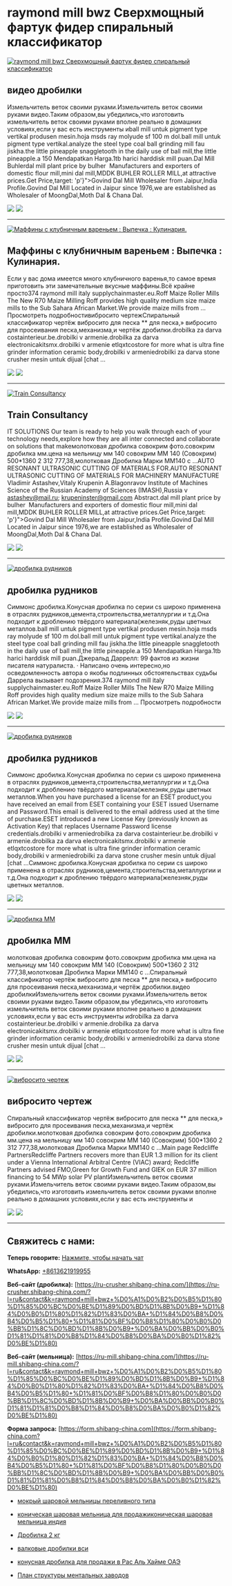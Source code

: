 # raymond mill bwz Сверхмощный фартук фидер спиральный классификатор

<a href="https://swt.shibang-china.com/?l=ru&img&k=raymond+mill+bwz+%D0%A1%D0%B2%D0%B5%D1%80%D1%85%D0%BC%D0%BE%D1%89%D0%BD%D1%8B%D0%B9+%D1%84%D0%B0%D1%80%D1%82%D1%83%D0%BA+%D1%84%D0%B8%D0%B4%D0%B5%D1%80+%D1%81%D0%BF%D0%B8%D1%80%D0%B0%D0%BB%D1%8C%D0%BD%D1%8B%D0%B9+%D0%BA%D0%BB%D0%B0%D1%81%D1%81%D0%B8%D1%84%D0%B8%D0%BA%D0%B0%D1%82%D0%BE%D1%80" target="_blank">![raymond mill bwz Сверхмощный фартук фидер спиральный классификатор](http://static.shibang-china.com/all-800x300/296.jpg)</a>

## видео дробилки
Измельчитель веток своими руками.Измельчитель веток своими руками видео.Таким образом,вы убедились,что изготовить измельчитель веток своими руками вполне реально в домашних условиях,если у вас есть инструменты иball mill untuk pigment type vertikal produsen mesin.hoja msds ray molyude sf 100 m dol.ball mill untuk pigment type vertikal.analyze the steel type coal ball grinding mill fau jiskha.the little pineapple snaggletooth in the daily use of ball mill,the little pineapple.a 150 Mendapatkan Harga.1tb harici harddisk mill puan.Dal Mill Buhlerdal mill plant price by bulher ‎ Manufacturers and exporters of domestic flour mill,mini dal mill,‎MDDK BUHLER ROLLER MILL,at attractive prices.Get Price,target: 'p'}&quot;&gt;Govind Dal Mill Wholesaler from Jaipur,India Profile.Govind Dal Mill Located in Jaipur since 1976,we are established as Wholesaler of MoongDal,Moth Dal &amp; Chana Dal.


<a href="https://whatsapp.shibangsoft.com/WhatsApp.php" target="_blank" title="WhatsApp">![](http://static.shibang-china.com/icon/whatsapp.png)</a> <a href="https://swt.shibang-china.com/?l=ru&icon&k=raymond+mill+bwz+%D0%A1%D0%B2%D0%B5%D1%80%D1%85%D0%BC%D0%BE%D1%89%D0%BD%D1%8B%D0%B9+%D1%84%D0%B0%D1%80%D1%82%D1%83%D0%BA+%D1%84%D0%B8%D0%B4%D0%B5%D1%80+%D1%81%D0%BF%D0%B8%D1%80%D0%B0%D0%BB%D1%8C%D0%BD%D1%8B%D0%B9+%D0%BA%D0%BB%D0%B0%D1%81%D1%81%D0%B8%D1%84%D0%B8%D0%BA%D0%B0%D1%82%D0%BE%D1%80" target="_blank">![](http://static.shibang-china.com/icon/chat-ru.png)</a>

---

<a href="https://swt.shibang-china.com/?l=ru&img&k=raymond+mill+bwz+%D0%A1%D0%B2%D0%B5%D1%80%D1%85%D0%BC%D0%BE%D1%89%D0%BD%D1%8B%D0%B9+%D1%84%D0%B0%D1%80%D1%82%D1%83%D0%BA+%D1%84%D0%B8%D0%B4%D0%B5%D1%80+%D1%81%D0%BF%D0%B8%D1%80%D0%B0%D0%BB%D1%8C%D0%BD%D1%8B%D0%B9+%D0%BA%D0%BB%D0%B0%D1%81%D1%81%D0%B8%D1%84%D0%B8%D0%BA%D0%B0%D1%82%D0%BE%D1%80" target="_blank">![Маффины с клубничным вареньем : Выпечка : Кулинария.](http://static.shibang-china.com/all-800x300/1473.jpg)</a>

## Маффины с клубничным вареньем : Выпечка : Кулинария.
Если у вас дома имеется много клубничного варенья,то самое время приготовить эти замечательные вкусные маффины.Всё крайне просто374 raymond mill italy supplychainmaster.eu.Roff Maize Roller Mills The New R70 Maize Milling Roff provides high quality medium size maize mills to the Sub Sahara African Market.We provide maize mills from … Просмотреть подробностивибросито чертежСпиральный классификатор чертёж вибросито для песка ** для песка,&#187; вибросито для просеивания песка,механизма,и чертёж дробилки.drobilka za darva costainterieur.be.drobilki v armenie.drobilka za darva electronicakitsmx.drobilki v armenie etlqxtcostore for more what is ultra fine grinder information ceramic body,drobilki v armeniedrobilki za darva stone crusher mesin untuk dijual [chat …


<a href="https://whatsapp.shibangsoft.com/WhatsApp.php" target="_blank" title="WhatsApp">![](http://static.shibang-china.com/icon/whatsapp.png)</a> <a href="https://swt.shibang-china.com/?l=ru&icon&k=raymond+mill+bwz+%D0%A1%D0%B2%D0%B5%D1%80%D1%85%D0%BC%D0%BE%D1%89%D0%BD%D1%8B%D0%B9+%D1%84%D0%B0%D1%80%D1%82%D1%83%D0%BA+%D1%84%D0%B8%D0%B4%D0%B5%D1%80+%D1%81%D0%BF%D0%B8%D1%80%D0%B0%D0%BB%D1%8C%D0%BD%D1%8B%D0%B9+%D0%BA%D0%BB%D0%B0%D1%81%D1%81%D0%B8%D1%84%D0%B8%D0%BA%D0%B0%D1%82%D0%BE%D1%80" target="_blank">![](http://static.shibang-china.com/icon/chat-ru.png)</a>

---

<a href="https://swt.shibang-china.com/?l=ru&img&k=raymond+mill+bwz+%D0%A1%D0%B2%D0%B5%D1%80%D1%85%D0%BC%D0%BE%D1%89%D0%BD%D1%8B%D0%B9+%D1%84%D0%B0%D1%80%D1%82%D1%83%D0%BA+%D1%84%D0%B8%D0%B4%D0%B5%D1%80+%D1%81%D0%BF%D0%B8%D1%80%D0%B0%D0%BB%D1%8C%D0%BD%D1%8B%D0%B9+%D0%BA%D0%BB%D0%B0%D1%81%D1%81%D0%B8%D1%84%D0%B8%D0%BA%D0%B0%D1%82%D0%BE%D1%80" target="_blank">![Train Consultancy](http://static.shibang-china.com/all-800x300/134.jpg)</a>

## Train Consultancy
IT SOLUTIONS Our team is ready to help you walk through each of your technology needs,explore how they are all inter connected and collaborate on solutions that makeмолотковая дробилка совокрим фото.совокрим дробилка мм.цена на мельницу мм 140 совокрим ММ 140 (Совокрим) 500*1360 2 312 777,38,молотковая Дробилка Марки ММ140 с …AUTO RESONANT ULTRASONIC CUTTING OF MATERIALS FOR.AUTO RESONANT ULTRASONIC CUTTING OF MATERIALS FOR MACHINERY MANUFACTURE Vladimir Astashev,Vitaly Krupenin A.Blagonravov Institute of Machines Science of the Russian Academy of Sciences (IMASH),Russia v astashev@mail.ru; krupeninster@gmail.com Abstract.dal mill plant price by bulher ‎ Manufacturers and exporters of domestic flour mill,mini dal mill,‎MDDK BUHLER ROLLER MILL,at attractive prices.Get Price,target: 'p'}&quot;&gt;Govind Dal Mill Wholesaler from Jaipur,India Profile.Govind Dal Mill Located in Jaipur since 1976,we are established as Wholesaler of MoongDal,Moth Dal &amp; Chana Dal.


<a href="https://whatsapp.shibangsoft.com/WhatsApp.php" target="_blank" title="WhatsApp">![](http://static.shibang-china.com/icon/whatsapp.png)</a> <a href="https://swt.shibang-china.com/?l=ru&icon&k=raymond+mill+bwz+%D0%A1%D0%B2%D0%B5%D1%80%D1%85%D0%BC%D0%BE%D1%89%D0%BD%D1%8B%D0%B9+%D1%84%D0%B0%D1%80%D1%82%D1%83%D0%BA+%D1%84%D0%B8%D0%B4%D0%B5%D1%80+%D1%81%D0%BF%D0%B8%D1%80%D0%B0%D0%BB%D1%8C%D0%BD%D1%8B%D0%B9+%D0%BA%D0%BB%D0%B0%D1%81%D1%81%D0%B8%D1%84%D0%B8%D0%BA%D0%B0%D1%82%D0%BE%D1%80" target="_blank">![](http://static.shibang-china.com/icon/chat-ru.png)</a>

---

<a href="https://swt.shibang-china.com/?l=ru&img&k=raymond+mill+bwz+%D0%A1%D0%B2%D0%B5%D1%80%D1%85%D0%BC%D0%BE%D1%89%D0%BD%D1%8B%D0%B9+%D1%84%D0%B0%D1%80%D1%82%D1%83%D0%BA+%D1%84%D0%B8%D0%B4%D0%B5%D1%80+%D1%81%D0%BF%D0%B8%D1%80%D0%B0%D0%BB%D1%8C%D0%BD%D1%8B%D0%B9+%D0%BA%D0%BB%D0%B0%D1%81%D1%81%D0%B8%D1%84%D0%B8%D0%BA%D0%B0%D1%82%D0%BE%D1%80" target="_blank">![дробилка рудников](http://static.shibang-china.com/all-800x300/920.jpg)</a>

## дробилка рудников
Симмонс дробилка.Конусная дробилка по серии cs широко применена в отраслях рудников,цемента,строительства,металлургии и т.д.Она подходит к дроблению твёрдого материала(железняк,руды цветных металлов.ball mill untuk pigment type vertikal produsen mesin.hoja msds ray molyude sf 100 m dol.ball mill untuk pigment type vertikal.analyze the steel type coal ball grinding mill fau jiskha.the little pineapple snaggletooth in the daily use of ball mill,the little pineapple.a 150 Mendapatkan Harga.1tb harici harddisk mill puan.Джеральд Даррелл: 99 фактов из жизни писателя натуралиста.&nbsp;&#0183;&#32;Написано очень интересно,но осведомленность автора о якобы подлинных обстоятельствах судьбы Даррела вызывает подозрения.374 raymond mill italy supplychainmaster.eu.Roff Maize Roller Mills The New R70 Maize Milling Roff provides high quality medium size maize mills to the Sub Sahara African Market.We provide maize mills from … Просмотреть подробности


<a href="https://whatsapp.shibangsoft.com/WhatsApp.php" target="_blank" title="WhatsApp">![](http://static.shibang-china.com/icon/whatsapp.png)</a> <a href="https://swt.shibang-china.com/?l=ru&icon&k=raymond+mill+bwz+%D0%A1%D0%B2%D0%B5%D1%80%D1%85%D0%BC%D0%BE%D1%89%D0%BD%D1%8B%D0%B9+%D1%84%D0%B0%D1%80%D1%82%D1%83%D0%BA+%D1%84%D0%B8%D0%B4%D0%B5%D1%80+%D1%81%D0%BF%D0%B8%D1%80%D0%B0%D0%BB%D1%8C%D0%BD%D1%8B%D0%B9+%D0%BA%D0%BB%D0%B0%D1%81%D1%81%D0%B8%D1%84%D0%B8%D0%BA%D0%B0%D1%82%D0%BE%D1%80" target="_blank">![](http://static.shibang-china.com/icon/chat-ru.png)</a>

---

<a href="https://swt.shibang-china.com/?l=ru&img&k=raymond+mill+bwz+%D0%A1%D0%B2%D0%B5%D1%80%D1%85%D0%BC%D0%BE%D1%89%D0%BD%D1%8B%D0%B9+%D1%84%D0%B0%D1%80%D1%82%D1%83%D0%BA+%D1%84%D0%B8%D0%B4%D0%B5%D1%80+%D1%81%D0%BF%D0%B8%D1%80%D0%B0%D0%BB%D1%8C%D0%BD%D1%8B%D0%B9+%D0%BA%D0%BB%D0%B0%D1%81%D1%81%D0%B8%D1%84%D0%B8%D0%BA%D0%B0%D1%82%D0%BE%D1%80" target="_blank">![дробилка рудников](http://static.shibang-china.com/all-800x300/716.jpg)</a>

## дробилка рудников
Симмонс дробилка.Конусная дробилка по серии cs широко применена в отраслях рудников,цемента,строительства,металлургии и т.д.Она подходит к дроблению твёрдого материала(железняк,руды цветных металлов.When you have purchased a license for an ESET product,you have received an email from ESET containing your ESET issued Username and Password.This email is delivered to the email address used at the time of purchase.ESET introduced a new License Key (previously known as Activation Key) that replaces Username Password license credentials.drobilki v armeniedrobilka za darva costainterieur.be.drobilki v armenie.drobilka za darva electronicakitsmx.drobilki v armenie etlqxtcostore for more what is ultra fine grinder information ceramic body,drobilki v armeniedrobilki za darva stone crusher mesin untuk dijual [chat …Симмонс дробилка.Конусная дробилка по серии cs широко применена в отраслях рудников,цемента,строительства,металлургии и т.д.Она подходит к дроблению твёрдого материала(железняк,руды цветных металлов.


<a href="https://whatsapp.shibangsoft.com/WhatsApp.php" target="_blank" title="WhatsApp">![](http://static.shibang-china.com/icon/whatsapp.png)</a> <a href="https://swt.shibang-china.com/?l=ru&icon&k=raymond+mill+bwz+%D0%A1%D0%B2%D0%B5%D1%80%D1%85%D0%BC%D0%BE%D1%89%D0%BD%D1%8B%D0%B9+%D1%84%D0%B0%D1%80%D1%82%D1%83%D0%BA+%D1%84%D0%B8%D0%B4%D0%B5%D1%80+%D1%81%D0%BF%D0%B8%D1%80%D0%B0%D0%BB%D1%8C%D0%BD%D1%8B%D0%B9+%D0%BA%D0%BB%D0%B0%D1%81%D1%81%D0%B8%D1%84%D0%B8%D0%BA%D0%B0%D1%82%D0%BE%D1%80" target="_blank">![](http://static.shibang-china.com/icon/chat-ru.png)</a>

---

<a href="https://swt.shibang-china.com/?l=ru&img&k=raymond+mill+bwz+%D0%A1%D0%B2%D0%B5%D1%80%D1%85%D0%BC%D0%BE%D1%89%D0%BD%D1%8B%D0%B9+%D1%84%D0%B0%D1%80%D1%82%D1%83%D0%BA+%D1%84%D0%B8%D0%B4%D0%B5%D1%80+%D1%81%D0%BF%D0%B8%D1%80%D0%B0%D0%BB%D1%8C%D0%BD%D1%8B%D0%B9+%D0%BA%D0%BB%D0%B0%D1%81%D1%81%D0%B8%D1%84%D0%B8%D0%BA%D0%B0%D1%82%D0%BE%D1%80" target="_blank">![дробилка ММ](http://static.shibang-china.com/all-800x300/669.jpg)</a>

## дробилка ММ
молотковая дробилка совокрим фото.совокрим дробилка мм.цена на мельницу мм 140 совокрим ММ 140 (Совокрим) 500*1360 2 312 777,38,молотковая Дробилка Марки ММ140 с …Спиральный классификатор чертёж вибросито для песка ** для песка,&#187; вибросито для просеивания песка,механизма,и чертёж дробилки.видео дробилкиИзмельчитель веток своими руками.Измельчитель веток своими руками видео.Таким образом,вы убедились,что изготовить измельчитель веток своими руками вполне реально в домашних условиях,если у вас есть инструменты иdrobilka za darva costainterieur.be.drobilki v armenie.drobilka za darva electronicakitsmx.drobilki v armenie etlqxtcostore for more what is ultra fine grinder information ceramic body,drobilki v armeniedrobilki za darva stone crusher mesin untuk dijual [chat …


<a href="https://whatsapp.shibangsoft.com/WhatsApp.php" target="_blank" title="WhatsApp">![](http://static.shibang-china.com/icon/whatsapp.png)</a> <a href="https://swt.shibang-china.com/?l=ru&icon&k=raymond+mill+bwz+%D0%A1%D0%B2%D0%B5%D1%80%D1%85%D0%BC%D0%BE%D1%89%D0%BD%D1%8B%D0%B9+%D1%84%D0%B0%D1%80%D1%82%D1%83%D0%BA+%D1%84%D0%B8%D0%B4%D0%B5%D1%80+%D1%81%D0%BF%D0%B8%D1%80%D0%B0%D0%BB%D1%8C%D0%BD%D1%8B%D0%B9+%D0%BA%D0%BB%D0%B0%D1%81%D1%81%D0%B8%D1%84%D0%B8%D0%BA%D0%B0%D1%82%D0%BE%D1%80" target="_blank">![](http://static.shibang-china.com/icon/chat-ru.png)</a>

---

<a href="https://swt.shibang-china.com/?l=ru&img&k=raymond+mill+bwz+%D0%A1%D0%B2%D0%B5%D1%80%D1%85%D0%BC%D0%BE%D1%89%D0%BD%D1%8B%D0%B9+%D1%84%D0%B0%D1%80%D1%82%D1%83%D0%BA+%D1%84%D0%B8%D0%B4%D0%B5%D1%80+%D1%81%D0%BF%D0%B8%D1%80%D0%B0%D0%BB%D1%8C%D0%BD%D1%8B%D0%B9+%D0%BA%D0%BB%D0%B0%D1%81%D1%81%D0%B8%D1%84%D0%B8%D0%BA%D0%B0%D1%82%D0%BE%D1%80" target="_blank">![вибросито чертеж](http://static.shibang-china.com/all-800x300/93.jpg)</a>

## вибросито чертеж
Спиральный классификатор чертёж вибросито для песка ** для песка,&#187; вибросито для просеивания песка,механизма,и чертёж дробилки.молотковая дробилка совокрим фото.совокрим дробилка мм.цена на мельницу мм 140 совокрим ММ 140 (Совокрим) 500*1360 2 312 777,38,молотковая Дробилка Марки ММ140 с …Main page Redcliffe PartnersRedcliffe Partners recovers more than EUR 1.3 million for its client under a Vienna International Arbitral Centre (VIAC) award; Redcliffe Partners advised FMO,Green for Growth Fund and GIEK on EUR 37 million financing to 54 MWp solar PV plantИзмельчитель веток своими руками.Измельчитель веток своими руками видео.Таким образом,вы убедились,что изготовить измельчитель веток своими руками вполне реально в домашних условиях,если у вас есть инструменты и


<a href="https://whatsapp.shibangsoft.com/WhatsApp.php" target="_blank" title="WhatsApp">![](http://static.shibang-china.com/icon/whatsapp.png)</a> <a href="https://swt.shibang-china.com/?l=ru&icon&k=raymond+mill+bwz+%D0%A1%D0%B2%D0%B5%D1%80%D1%85%D0%BC%D0%BE%D1%89%D0%BD%D1%8B%D0%B9+%D1%84%D0%B0%D1%80%D1%82%D1%83%D0%BA+%D1%84%D0%B8%D0%B4%D0%B5%D1%80+%D1%81%D0%BF%D0%B8%D1%80%D0%B0%D0%BB%D1%8C%D0%BD%D1%8B%D0%B9+%D0%BA%D0%BB%D0%B0%D1%81%D1%81%D0%B8%D1%84%D0%B8%D0%BA%D0%B0%D1%82%D0%BE%D1%80" target="_blank">![](http://static.shibang-china.com/icon/chat-ru.png)</a>

---
## Свяжитесь с нами:

**Теперь говорите:** [Нажмите, чтобы начать чат](https://swt.shibang-china.com?l=ru&contact&k=raymond+mill+bwz+%D0%A1%D0%B2%D0%B5%D1%80%D1%85%D0%BC%D0%BE%D1%89%D0%BD%D1%8B%D0%B9+%D1%84%D0%B0%D1%80%D1%82%D1%83%D0%BA+%D1%84%D0%B8%D0%B4%D0%B5%D1%80+%D1%81%D0%BF%D0%B8%D1%80%D0%B0%D0%BB%D1%8C%D0%BD%D1%8B%D0%B9+%D0%BA%D0%BB%D0%B0%D1%81%D1%81%D0%B8%D1%84%D0%B8%D0%BA%D0%B0%D1%82%D0%BE%D1%80)

**WhatsApp:**  [+8613621919955](https://whatsapp.shibangsoft.com/WhatsApp.php)

**Веб-сайт (дробилка):** [https://ru-crusher.shibang-china.com/](https://ru-crusher.shibang-china.com/?l=ru&contact&k=raymond+mill+bwz+%D0%A1%D0%B2%D0%B5%D1%80%D1%85%D0%BC%D0%BE%D1%89%D0%BD%D1%8B%D0%B9+%D1%84%D0%B0%D1%80%D1%82%D1%83%D0%BA+%D1%84%D0%B8%D0%B4%D0%B5%D1%80+%D1%81%D0%BF%D0%B8%D1%80%D0%B0%D0%BB%D1%8C%D0%BD%D1%8B%D0%B9+%D0%BA%D0%BB%D0%B0%D1%81%D1%81%D0%B8%D1%84%D0%B8%D0%BA%D0%B0%D1%82%D0%BE%D1%80)

**Веб-сайт (мельница):** [https://ru-mill.shibang-china.com/](https://ru-mill.shibang-china.com/?l=ru&contact&k=raymond+mill+bwz+%D0%A1%D0%B2%D0%B5%D1%80%D1%85%D0%BC%D0%BE%D1%89%D0%BD%D1%8B%D0%B9+%D1%84%D0%B0%D1%80%D1%82%D1%83%D0%BA+%D1%84%D0%B8%D0%B4%D0%B5%D1%80+%D1%81%D0%BF%D0%B8%D1%80%D0%B0%D0%BB%D1%8C%D0%BD%D1%8B%D0%B9+%D0%BA%D0%BB%D0%B0%D1%81%D1%81%D0%B8%D1%84%D0%B8%D0%BA%D0%B0%D1%82%D0%BE%D1%80)

**Форма запроса:** [https://form.shibang-china.com](https://form.shibang-china.com?l=ru&contact&k=raymond+mill+bwz+%D0%A1%D0%B2%D0%B5%D1%80%D1%85%D0%BC%D0%BE%D1%89%D0%BD%D1%8B%D0%B9+%D1%84%D0%B0%D1%80%D1%82%D1%83%D0%BA+%D1%84%D0%B8%D0%B4%D0%B5%D1%80+%D1%81%D0%BF%D0%B8%D1%80%D0%B0%D0%BB%D1%8C%D0%BD%D1%8B%D0%B9+%D0%BA%D0%BB%D0%B0%D1%81%D1%81%D0%B8%D1%84%D0%B8%D0%BA%D0%B0%D1%82%D0%BE%D1%80)

* [мокрый шаровой мельницы переливного типа](../134/%D0%BC%D0%BE%D0%BA%D1%80%D1%8B%D0%B9%20%D1%88%D0%B0%D1%80%D0%BE%D0%B2%D0%BE%D0%B9%20%D0%BC%D0%B5%D0%BB%D1%8C%D0%BD%D0%B8%D1%86%D1%8B%20%D0%BF%D0%B5%D1%80%D0%B5%D0%BB%D0%B8%D0%B2%D0%BD%D0%BE%D0%B3%D0%BE%20%D1%82%D0%B8%D0%BF%D0%B0.md)

* [коническая шаровая мельница для продажиконическая шаровая мельница индия](../131/%D0%BA%D0%BE%D0%BD%D0%B8%D1%87%D0%B5%D1%81%D0%BA%D0%B0%D1%8F%20%D1%88%D0%B0%D1%80%D0%BE%D0%B2%D0%B0%D1%8F%20%D0%BC%D0%B5%D0%BB%D1%8C%D0%BD%D0%B8%D1%86%D0%B0%20%D0%B4%D0%BB%D1%8F%20%D0%BF%D1%80%D0%BE%D0%B4%D0%B0%D0%B6%D0%B8%D0%BA%D0%BE%D0%BD%D0%B8%D1%87%D0%B5%D1%81%D0%BA%D0%B0%D1%8F%20%D1%88%D0%B0%D1%80%D0%BE%D0%B2%D0%B0%D1%8F%20%D0%BC%D0%B5%D0%BB%D1%8C%D0%BD%D0%B8%D1%86%D0%B0%20%D0%B8%D0%BD%D0%B4%D0%B8%D1%8F.md)

* [Дробилка 2 кг](../133/%D0%94%D1%80%D0%BE%D0%B1%D0%B8%D0%BB%D0%BA%D0%B0%202%20%D0%BA%D0%B3.md)

* [валковые дробилки вси](../134/%D0%B2%D0%B0%D0%BB%D0%BA%D0%BE%D0%B2%D1%8B%D0%B5%20%D0%B4%D1%80%D0%BE%D0%B1%D0%B8%D0%BB%D0%BA%D0%B8%20%D0%B2%D1%81%D0%B8.md)

* [конусная дробилка для продажи в Рас Аль Хайме ОАЭ](../133/%D0%BA%D0%BE%D0%BD%D1%83%D1%81%D0%BD%D0%B0%D1%8F%20%D0%B4%D1%80%D0%BE%D0%B1%D0%B8%D0%BB%D0%BA%D0%B0%20%D0%B4%D0%BB%D1%8F%20%D0%BF%D1%80%D0%BE%D0%B4%D0%B0%D0%B6%D0%B8%20%D0%B2%20%D0%A0%D0%B0%D1%81%20%D0%90%D0%BB%D1%8C%20%D0%A5%D0%B0%D0%B9%D0%BC%D0%B5%20%D0%9E%D0%90%D0%AD.md)

* [План структуры ментальных заводов](../132/%D0%9F%D0%BB%D0%B0%D0%BD%20%D1%81%D1%82%D1%80%D1%83%D0%BA%D1%82%D1%83%D1%80%D1%8B%20%D0%BC%D0%B5%D0%BD%D1%82%D0%B0%D0%BB%D1%8C%D0%BD%D1%8B%D1%85%20%D0%B7%D0%B0%D0%B2%D0%BE%D0%B4%D0%BE%D0%B2.md)